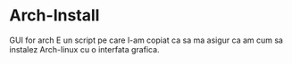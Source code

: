 # Arch-Install
GUI for arch
E un script pe care l-am copiat ca sa ma asigur ca am cum sa instalez Arch-linux cu o interfata grafica.
